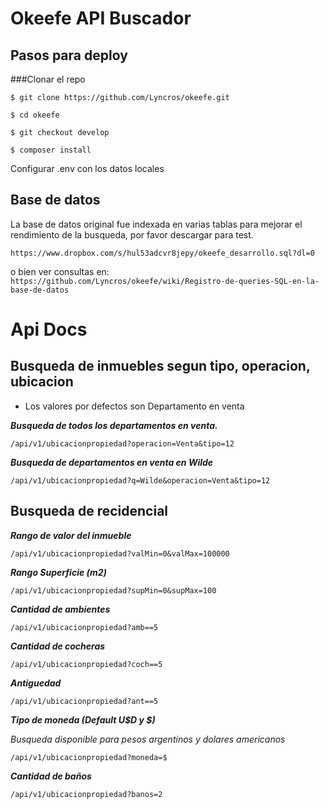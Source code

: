 # Okeefe API Buscador

## Pasos para deploy

###Clonar el repo

`$ git clone https://github.com/Lyncros/okeefe.git`

`$ cd okeefe`

`$ git checkout develop`

`$ composer install`

Configurar .env con los datos locales

## Base de datos

La base de datos original fue indexada en varias tablas para mejorar el rendimiento de la busqueda,
por favor descargar para test.

`https://www.dropbox.com/s/hul53adcvr8jepy/okeefe_desarrollo.sql?dl=0`

o bien ver consultas en: `https://github.com/Lyncros/okeefe/wiki/Registro-de-queries-SQL-en-la-base-de-datos`

# Api Docs

## Busqueda de inmuebles segun tipo, operacion, ubicacion

- Los valores por defectos son Departamento en venta

***Busqueda de todos los departamentos en venta.***

`/api/v1/ubicacionpropiedad?operacion=Venta&tipo=12`

***Busqueda de departamentos en venta en Wilde***

`/api/v1/ubicacionpropiedad?q=Wilde&operacion=Venta&tipo=12`

## Busqueda de recidencial

***Rango de valor del inmueble***

`/api/v1/ubicacionpropiedad?valMin=0&valMax=100000`

***Rango Superficie (m2)***

`/api/v1/ubicacionpropiedad?supMin=0&supMax=100`

***Cantidad de ambientes***

`/api/v1/ubicacionpropiedad?amb==5`

***Cantidad de cocheras***

`/api/v1/ubicacionpropiedad?coch==5`

***Antiguedad***

`/api/v1/ubicacionpropiedad?ant==5`

***Tipo de moneda (Default U$D y $)***

*Busqueda disponible para pesos argentinos y dolares americanos*

`/api/v1/ubicacionpropiedad?moneda=$`

***Cantidad de baños***

`/api/v1/ubicacionpropiedad?banos=2`
